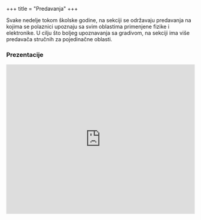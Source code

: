 +++
title = "Predavanja"
+++

Svake nedelje tokom školske godine, na sekciji se održavaju predavanja na kojima se polaznici upoznaju sa svim oblastima primenjene fizike i elektronike. U cilju što boljeg upoznavanja sa gradivom, na sekciji ima više predavača stručnih za pojedinačne oblasti.


### Prezentacije

<iframe src="https://drive.google.com/embeddedfolderview?id=1miL4FYSjU08mbF0eqrZVblUvlnwLW9Tj#list" style="width: 100%; min-height: 400px; border: 0; overflow: hidden;"></iframe>